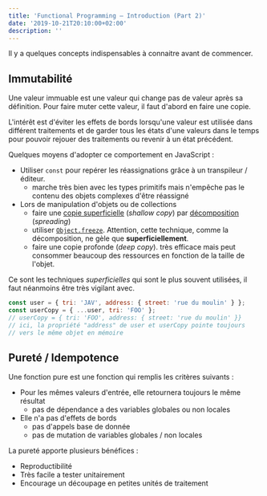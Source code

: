 ```yaml
---
title: 'Functional Programming — Introduction (Part 2)'
date: '2019-10-21T20:10:00+02:00'
description: ''
---
```


Il y a quelques concepts indispensables à connaitre avant de commencer.

## Immutabilité

Une valeur immuable est une valeur qui change pas de valeur après sa définition. Pour faire muter cette valeur, il faut d'abord en faire une copie.

L'intérêt est d'éviter les effets de bords lorsqu'une valeur est utilisée dans différent traitements et de garder tous les états d'une valeurs dans le temps pour pouvoir rejouer des traitements ou revenir à un état précédent.

Quelques moyens d'adopter ce comportement en JavaScript :

- Utiliser `const` pour repérer les réassignations grâce à un transpileur / éditeur.
  - marche très bien avec les types primitifs mais n'empêche pas le contenu des objets complexes d'être réassigné
- Lors de manipulation d'objets ou de collections
  - faire une [copie superficielle](https://fr.wikipedia.org/wiki/Copie_d%27un_objet#Copie_superficielle) (_shallow copy_) par [décomposition](https://developer.mozilla.org/fr/docs/Web/JavaScript/Reference/Op%C3%A9rateurs/Syntaxe_d%C3%A9composition) (_spreading_)
  - utiliser [`Object.freeze`](https://developer.mozilla.org/fr/docs/Web/JavaScript/Reference/Objets_globaux/Object/freeze). Attention, cette technique, comme la décomposition, ne gèle que **superficiellement**.
  - faire une copie profonde (_deep copy_). très efficace mais peut consommer beaucoup des ressources en fonction de la taille de l'objet.

Ce sont les techniques _superficielles_ qui sont le plus souvent utilisées, il faut néanmoins être très vigilant avec.

```js
const user = { tri: 'JAV', address: { street: 'rue du moulin' } };
const userCopy = { ...user, tri: 'FOO' };
// userCopy = { tri: 'FOO', address: { street: 'rue du moulin' }}
// ici, la propriété "address" de user et userCopy pointe toujours
// vers le même objet en mémoire
```

## Pureté / Idempotence

Une fonction pure est une fonction qui remplis les critères suivants :

- Pour les mêmes valeurs d'entrée, elle retournera toujours le même résultat
  - pas de dépendance a des variables globales ou non locales
- Elle n'a pas d'effets de bords
  - pas d'appels base de donnée
  - pas de mutation de variables globales / non locales

La pureté apporte plusieurs bénéfices :

- Reproductibilité
- Très facile a tester unitairement
- Encourage un découpage en petites unités de traitement
